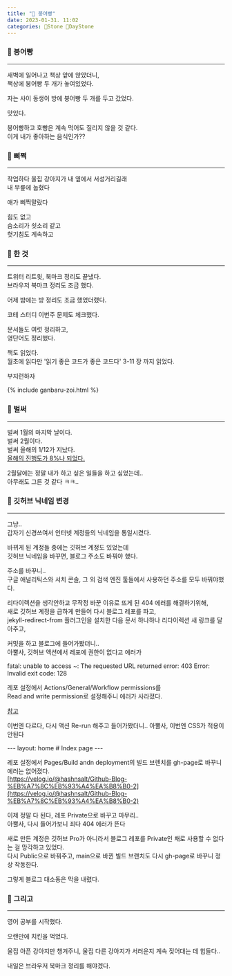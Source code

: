 ```yaml
---
title: "🌱 붕어빵"
date: 2023-01-31. 11:02
categories: 🗿Stone 🌱DayStone
---
```


### 🗿 붕어빵  

---

새벽에 일어나고 책상 앞에 앉았더니,  
책상에 붕어빵 두 개가 놓여있었다.  

자는 사이 동생이 방에 붕어빵 두 개를 두고 갔었다.  

맛있다.  

붕어빵하고 호빵은 계속 먹어도 질리지 않을 것 같다.  
이게 내가 좋아하는 음식인가??  

### 🗿 삐쩍

---

작업하다 울집 강아지가 내 옆에서 서성거리길래  
내 무릎에 눕혔다  

애가 삐쩍말랐다  

힘도 없고  
숨소리가 쇳소리 같고  
헛기침도 계속하고  

### 🗿 한 것

---

트위터 리트윗, 북마크 정리도 끝냈다.  
브라우저 북마크 정리도 조금 했다.  

어제 밤에는 방 정리도 조금 했었더랬다.  

코테 스터디 이번주 문제도 체크했다.  

문서들도 여럿 정리하고,  
영단어도 정리했다.  

책도 읽었다.  
월초에 읽다만 '읽기 좋은 코드가 좋은 코드다' 3-11 장 까지 읽었다.  

부지런하자  

{% include ganbaru-zoi.html %}

### 🗿 벌써

---

벌써 1월의 마지막 날이다.  
벌써 2월이다.  
벌써 올해의 1/12가 지났다.  
[올해의 진행도가 8%나 되었다.](https://twitter.com/ProgressBar202_/status/1619920343333740547?s=20&t=vxry84AE61nWF51bQO1a6g)  

2월달에는 정말 내가 하고 싶은 일들을 하고 싶었는데..  
아무래도 그른 것 같다 ㅋㅋ..  

### 🗿 깃허브 닉네임 변경

---

그냥..  
갑자기 신경쓰여서 인터넷 계정들의 닉네임을 통일시켰다.  

바뀌게 된 계정들 중에는 깃허브 계정도 있었는데  
깃허브 닉네임을 바꾸면, 블로그 주소도 바꿔야 했다.  

주소를 바꾸니..  
구글 애널리틱스와 서치 콘솔, 그 외 검색 엔진 툴들에서 사용하던 주소를 모두 바꿔야했다.  

리다이렉션을 생각안하고 무작정 바꾼 이유로 뜨게 된 404 에러를 해결하기위해,  
새로 깃허브 계정을 급하게 만들어 다시 블로그 레포를 파고,  
jekyll-redirect-from 플러그인을 설치한 다음 문서 하나하나 리다이렉션 새 링크를 달아주고,  

커밋을 하고 블로그에 들어가봤더니..  
아뿔사, 깃허브 액션에서 레포에 권한이 없다고 에러가  

fatal: unable to access ~: The requested URL returned error: 403
Error: Invalid exit code: 128  

레포 설정에서 Actions/General/Workflow permissions를  
Read and write permission로 설정해주니 에러가 사라졌다.  

[참고](https://github.com/ad-m/github-push-action/issues/96)  

이번엔 다르다, 다시 액션 Re-run 해주고 들어가봤더니..
아뿔사, 이번엔 CSS가 적용이 안된다  

--- layout: home # Index page ---

레포 설정에서 Pages/Build andn deployment의 빌드 브렌치를 gh-page로 바꾸니 에러는 없어졌다.  
[https://velog.io/@hashnsalt/Github-Blog-%EB%A7%8C%EB%93%A4%EA%B8%B0-2](https://velog.io/@hashnsalt/Github-Blog-%EB%A7%8C%EB%93%A4%EA%B8%B0-2)  

이제 정말 다 된다, 레포 Private으로 바꾸고 마무리..  
아뿔사, 다시 들어가보니 죄다 404 에러가 뜬다  

새로 만든 계정은 깃허브 Pro가 아니라서 블로그 레포를 Private인 채로 사용할 수 없다는 걸 망각하고 있었다.  
다시 Public으로 바꿔주고, main으로 바뀐 빌드 브랜치도 다시 gh-page로 바꾸니 정상 작동한다.  

그렇게 블로그 대소동은 막을 내렸다.  

### 🗿 그리고

---

영어 공부를 시작했다.  

오랜만에 치킨을 먹었다.  

울집 아픈 강아지만 챙겨주니, 울집 다른 강아지가 서러운지 계속 짖어대는 데 힘들다..  

내일은 브라우저 북마크 정리를 해야겠다.  
